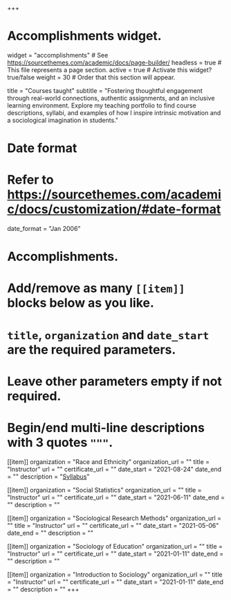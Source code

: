 +++
# Accomplishments widget.
widget = "accomplishments"  # See https://sourcethemes.com/academic/docs/page-builder/
headless = true  # This file represents a page section.
active = true  # Activate this widget? true/false
weight = 30  # Order that this section will appear.

title = "Courses taught"
subtitle = "Fostering thoughtful engagement through real-world connections, authentic assignments, and an inclusive learning environment. Explore my teaching portfolio to find course descriptions, syllabi, and examples of how I inspire intrinsic motivation and a sociological imagination in students."

# Date format
#   Refer to https://sourcethemes.com/academic/docs/customization/#date-format
date_format = "Jan 2006"

# Accomplishments.
#   Add/remove as many `[[item]]` blocks below as you like.
#   `title`, `organization` and `date_start` are the required parameters.
#   Leave other parameters empty if not required.
#   Begin/end multi-line descriptions with 3 quotes `"""`.

[[item]]
  organization = "Race and Ethnicity"
  organization_url = ""
  title = "Instructor"
  url = ""
  certificate_url = ""
  date_start = "2021-08-24"
  date_end = ""
  description = "[Syllabus](/teaching/presentations/RaceEthn_Syllabus_Fall2021.pdf)"

[[item]]
  organization = "Social Statistics"
  organization_url = ""
  title = "Instructor"
  url = ""
  certificate_url = ""
  date_start = "2021-06-11"
  date_end = ""
  description = ""

[[item]]
  organization = "Sociological Research Methods"
  organization_url = ""
  title = "Instructor"
  url = ""
  certificate_url = ""
  date_start = "2021-05-06"
  date_end = ""
  description = ""

[[item]]
  organization = "Sociology of Education"
  organization_url = ""
  title = "Instructor"
  url = ""
  certificate_url = ""
  date_start = "2021-01-11"
  date_end = ""
  description = ""

[[item]]
  organization = "Introduction to Sociology"
  organization_url = ""
  title = "Instructor"
  url = ""
  certificate_url = ""
  date_start = "2021-01-11"
  date_end = ""
  description = ""
+++